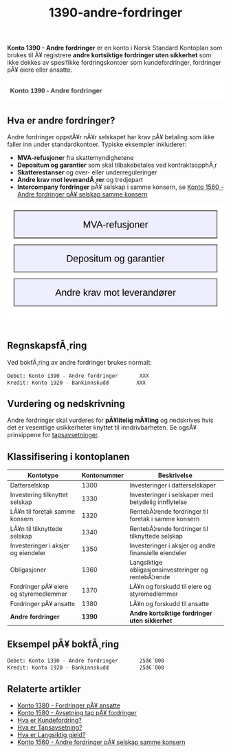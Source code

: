 ﻿---
title: "1390-andre-fordringer"
meta_title: "1390-andre-fordringer"
meta_description: "**Konto 1390 - Andre fordringer** er en konto i Norsk Standard Kontoplan som brukes til Ã¥ registrere **andre kortsiktige fordringer uten sikkerhet** som ikke d..."
slug: 1390-andre-fordringer
type: blog
layout: pages/single
---

**Konto 1390 - Andre fordringer** er en konto i Norsk Standard Kontoplan som brukes til Ã¥ registrere **andre kortsiktige fordringer uten sikkerhet** som ikke dekkes av spesifikke fordringskontoer som kundefordringer, fordringer pÃ¥ eiere eller ansatte.

![Illustrasjon av konto 1390 andre fordringer](1390-andre-fordringer-image.svg)

## Hva er andre fordringer?

Andre fordringer oppstÃ¥r nÃ¥r selskapet har krav pÃ¥ betaling som ikke faller inn under standardkontoer. Typiske eksempler inkluderer:

* **MVA-refusjoner** fra skattemyndighetene
* **Depositum og garantier** som skal tilbakebetales ved kontraktsopphÃ¸r
* **Skatterestanser** og over- eller underreguleringer
* **Andre krav mot leverandÃ¸rer** og tredjepart
* **Intercompany fordringer** pÃ¥ selskap i samme konsern, se [Konto 1560 - Andre fordringer pÃ¥ selskap samme konsern](/blogs/kontoplan/1560-andre-fordringer-pa-selskap-samme-konsern "Konto 1560 - Andre fordringer pÃ¥ selskap samme konsern")

![Kategorier av andre fordringer](1390-kategorier-andre-fordringer.svg)

## RegnskapsfÃ¸ring

Ved bokfÃ¸ring av andre fordringer brukes normalt:

```plaintext
Debet: Konto 1390 - Andre fordringer       XXX
Kredit: Konto 1920 - Bankinnskudd         XXX
```

## Vurdering og nedskrivning

Andre fordringer skal vurderes for **pÃ¥litelig mÃ¥ling** og nedskrives hvis det er vesentlige usikkerheter knyttet til inndrivbarheten. Se ogsÃ¥ prinsippene for [tapsavsetninger](/blogs/regnskap/tap-pa-fordring "Hva er Tapsavsetning? Behandling av fordringer").

## Klassifisering i kontoplanen

| Kontotype                             | Kontonummer | Beskrivelse                                      |
|---------------------------------------|-------------|--------------------------------------------------|
| Datterselskap                         | 1300        | Investeringer i datterselskaper                  |
| Investering tilknyttet selskap        | 1330        | Investeringer i selskaper med betydelig innflytelse |
| LÃ¥n til foretak samme konsern         | 1320        | RentebÃ¦rende fordringer til foretak i samme konsern |
| LÃ¥n til tilknyttede selskap           | 1340        | RentebÃ¦rende fordringer til tilknyttede selskap  |
| Investeringer i aksjer og eiendeler   | 1350        | Investeringer i aksjer og andre finansielle eiendeler |
| Obligasjoner                          | 1360        | Langsiktige obligasjonsinvesteringer og rentebÃ¦rende |
| Fordringer pÃ¥ eiere og styremedlemmer | 1370        | LÃ¥n og forskudd til eiere og styremedlemmer      |
| Fordringer pÃ¥ ansatte                 | 1380        | LÃ¥n og forskudd til ansatte                      |
| **Andre fordringer**                  | **1390**    | **Andre kortsiktige fordringer uten sikkerhet** |

## Eksempel pÃ¥ bokfÃ¸ring

```plaintext
Debet: Konto 1390 - Andre fordringer       25â€¯000
Kredit: Konto 1920 - Bankinnskudd          25â€¯000
```

## Relaterte artikler

* [Konto 1380 - Fordringer pÃ¥ ansatte](/blogs/kontoplan/1380-fordringer-pa-ansatte "Konto 1380 - Fordringer pÃ¥ ansatte")
* [Konto 1580 - Avsetning tap pÃ¥ fordringer](/blogs/kontoplan/1580-avsetning-tap-pa-fordringer "Konto 1580 - Avsetning tap pÃ¥ fordringer")
* [Hva er Kundefordring?](/blogs/regnskap/hva-er-kundefordring "Hva er Kundefordring? Komplett Guide til Kundefordring")
* [Hva er Tapsavsetning?](/blogs/regnskap/tap-pa-fordring "Hva er Tapsavsetning? Behandling av fordringer")
* [Hva er Langsiktig gjeld?](/blogs/regnskap/langsiktig-gjeld "Langsiktig gjeld")
* [Konto 1560 - Andre fordringer pÃ¥ selskap samme konsern](/blogs/kontoplan/1560-andre-fordringer-pa-selskap-samme-konsern "Konto 1560 - Andre fordringer pÃ¥ selskap samme konsern")

